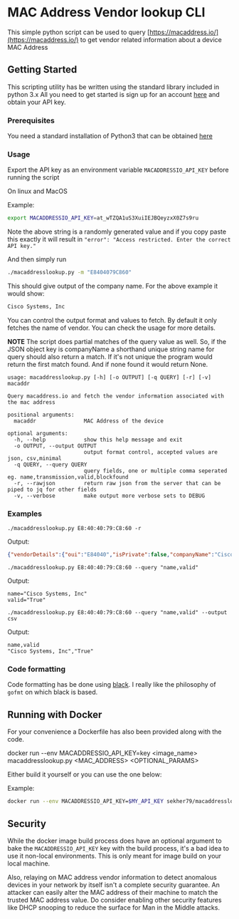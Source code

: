 # MAC Address Vendor lookup CLI

This simple python script can be used to query [https://macaddress.io/](https://macaddress.io/) to get vendor related information about a device MAC Address

## Getting Started

This scripting utility has be written using the standard library included in python 3.x All you need to get started is sign up for an account [here](https://macaddress.io/signup) and obtain your API key.

### Prerequisites

You need a standard installation of Python3 that can be obtained [here](https://www.python.org/downloads/)

### Usage

Export the API key as an environment variable `MACADDRESSIO_API_KEY` before running the script

On linux and MacOS

Example:

```bash
export MACADDRESSIO_API_KEY=at_wTZQA1uS3XuiIEJBQeyzxX0Z7s9ru
```

Note the above string is a randomly generated value and if you copy paste this exactly it will result in `"error": "Access restricted. Enter the correct API key."`

And then simply run

```bash
./macaddresslookup.py -m "E8404079C860"
```

This should give output of the company name. For the above example it would show:

```bash
Cisco Systems, Inc
```

You can control the output format and values to fetch. By default it only fetches the name of vendor. You can check the usage for more details.

**NOTE** The script does partial matches of the query value as well. So, if the JSON object key is companyName a shorthand unique string name for query should also return a match. If it's not unique the program would return the first match found. And if none found it would return None.

```text
usage: macaddresslookup.py [-h] [-o OUTPUT] [-q QUERY] [-r] [-v] macaddr

Query macaddress.io and fetch the vendor information associated with the mac address

positional arguments:
  macaddr               MAC Address of the device

optional arguments:
  -h, --help            show this help message and exit
  -o OUTPUT, --output OUTPUT
                        output format control, accepted values are json, csv,minimal
  -q QUERY, --query QUERY
                        query fields, one or multiple comma seperated eg. name,transmission,valid,blockfound
  -r, --rawjson         return raw json from the server that can be piped to jq for other fields
  -v, --verbose         make output more verbose sets to DEBUG
```

### Examples

`./macaddresslookup.py E8:40:40:79:C8:60 -r`

Output:

```json
{"vendorDetails":{"oui":"E84040","isPrivate":false,"companyName":"Cisco Systems, Inc","companyAddress":"80 West Tasman Drive San Jose CA 94568 US","countryCode":"US"},"blockDetails":{"blockFound":true,"borderLeft":"E84040000000","borderRight":"E84040FFFFFF","blockSize":16777216,"assignmentBlockSize":"MA-L","dateCreated":"2011-03-17","dateUpdated":"2015-09-27"},"macAddressDetails":{"searchTerm":"E8:40:40:79:C8:60","isValid":true,"virtualMachine":"Not detected","applications":[],"transmissionType":"unicast","administrationType":"UAA","wiresharkNotes":"No details","comment":""}}
```

`./macaddresslookup.py E8:40:40:79:C8:60 --query "name,valid"`

Output:

```text
name="Cisco Systems, Inc"
valid="True"
```

`./macaddresslookup.py E8:40:40:79:C8:60 --query "name,valid" --output csv`

Output:

```text
name,valid
"Cisco Systems, Inc","True"
```

### Code formatting

Code formatting has be done using [black](https://github.com/psf/black). I really like the philosophy of `gofmt` on which black is based.

## Running with Docker

For your convenience a Dockerfile has also been provided along with the code.

 docker run --env MACADDRESSIO_API_KEY=key <image_name> macaddresslookup.py <MAC_ADDRESS> <OPTIONAL_PARAMS>

Either build it yourself or you can use the one below:

 Example:

```bash
docker run --env MACADDRESSIO_API_KEY=$MY_API_KEY sekher79/macaddresslookupclient:latest macaddresslookup.py E8-40-40-79-C8-60
```

## Security

While the docker image build process does have an optional argument to bake the `MACADDRESSIO_API_KEY` key with the build process, it's a bad idea to use it non-local environments. This is only meant for image build on your local machine.

Also, relaying on MAC address vendor information to detect anomalous devices in your network by itself isn't a complete security guarantee. An attacker can easily alter the MAC address of their machine to match the  trusted MAC address value. Do consider enabling other security features like DHCP snooping to reduce the  surface for Man in the Middle attacks.

